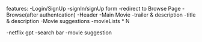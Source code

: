 features:
-Login/SignUp
  -signIn/signUp form
  -redirect to Browse Page
-Browse(after authentcation)
  -Header
  -Main Movie
      -trailer & description
      -title & description
      -Movie suggestions
        -movieLists * N

-netflix gpt
  -search bar
  -movie suggestion